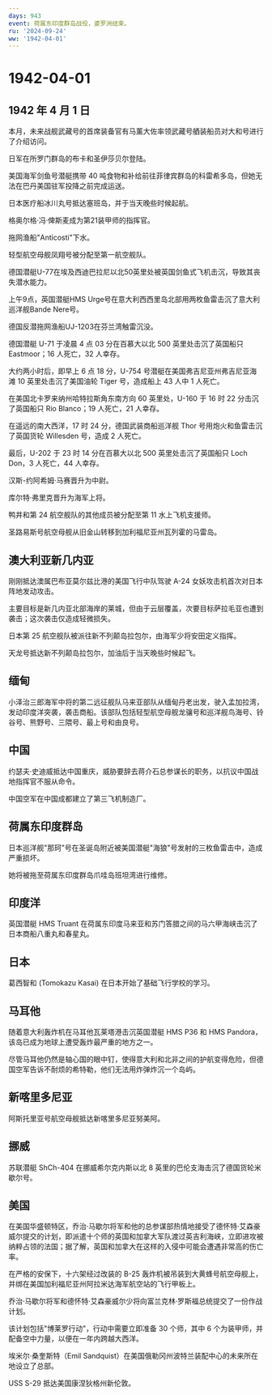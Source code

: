 ```yaml
---
days: 943
event: 荷属东印度群岛战役，婆罗洲结束。
ru: '2024-09-24'
ww: '1942-04-01'
---
```


# 1942-04-01

## 1942 年 4 月 1 日

本月，未来战舰武藏号的首席装备官有马薰大佐率领武藏号舾装船员对大和号进行了介绍访问。

日军在所罗门群岛的布卡和圣伊莎贝尔登陆。

美国海军剑鱼号潜艇携带 40
吨食物和补给前往菲律宾群岛的科雷希多岛，但她无法在巴丹美国驻军投降之前完成运送。

日本医疗船冰川丸号抵达塞班岛，并于当天晚些时候起航。

格奥尔格·冯·俾斯麦成为第21装甲师的指挥官。

拖网渔船"Anticosti"下水。

轻型航空母舰凤翔号被分配至第一航空舰队。

德国潜艇U-77在埃及西迪巴拉尼以北50英里处被英国剑鱼式飞机击沉，导致其丧失潜水能力。

上午9点，英国潜艇HMS
Urge号在意大利西西里岛北部用两枚鱼雷击沉了意大利巡洋舰Bande Nere号。

德国反潜拖网渔船UJ-1203在芬兰湾触雷沉没。

德国潜艇 U-71 于凌晨 4 点 03 分在百慕大以北 500 英里处击沉了英国船只
Eastmoor；16 人死亡，32 人幸存。

大约两小时后，即早上 6 点 18 分，U-754
号潜艇在美国弗吉尼亚州弗吉尼亚海滩 10 英里处击沉了美国油轮 Tiger
号，造成船上 43 人中 1 人死亡。

在美国北卡罗来纳州哈特拉斯角东南方向 60 英里处，U-160 于 16 时 22
分击沉了英国船只 Rio Blanco；19 人死亡，21 人幸存。

在遥远的南大西洋，17 时 24 分，德国武装商船巡洋舰 Thor
号用炮火和鱼雷击沉了英国货轮 Willesden 号，造成 2 人死亡。

最后，U-202 于 23 时 14 分在百慕大以北 500 英里处击沉了英国船只 Loch
Don，3 人死亡，44 人幸存。

汉斯-约阿希姆·马赛晋升为中尉。

库尔特·弗里克晋升为海军上将。

鸭井和第 24 航空舰队的其他成员被分配至第 11 水上飞机支援师。

圣路易斯号航空母舰从旧金山转移到加利福尼亚州瓦列霍的马雷岛。

## 澳大利亚新几内亚

刚刚抵达澳属巴布亚莫尔兹比港的美国飞行中队驾驶 A-24
女妖攻击机首次对日本阵地发动攻击。

主要目标是新几内亚北部海岸的莱城，但由于云层覆盖，次要目标萨拉毛亚也遭到袭击；这次袭击仅造成轻微损失。

日本第 25 航空舰队被派往新不列颠岛拉包尔，由海军少将安田定义指挥。

天龙号抵达新不列颠岛拉包尔，加油后于当天晚些时候起飞。

## 缅甸

小泽治三郎海军中将的第二远征舰队马来亚部队从缅甸丹老出发，驶入孟加拉湾，发动印度洋突袭，袭击商船。该部队包括轻型航空母舰龙骧号和巡洋舰鸟海号、铃谷号、熊野号、三隈号、最上号和由良号。

## 中国

约瑟夫·史迪威抵达中国重庆，威胁要辞去蒋介石总参谋长的职务，以抗议中国战地指挥官不服从命令。

中国空军在中国成都建立了第三飞机制造厂。

## 荷属东印度群岛

日本巡洋舰"那珂"号在圣诞岛附近被美国潜艇"海狼"号发射的三枚鱼雷击中，造成严重损坏。

她将被拖至荷属东印度群岛爪哇岛班坦湾进行维修。

## 印度洋

英国潜艇 HMS Truant
在荷属东印度马来亚和苏门答腊之间的马六甲海峡击沉了日本商船八重丸和春星丸。

## 日本

葛西智和 (Tomokazu Kasai) 在日本开始了基础飞行学校的学习。

## 马耳他

随着意大利轰炸机在马耳他瓦莱塔港击沉英国潜艇 HMS P36 和 HMS
Pandora，该岛已成为地球上遭受轰炸最严重的地方之一。

尽管马耳他仍然是轴心国的眼中钉，使得意大利和北非之间的护航变得危险，但德国空军告诉不耐烦的希特勒，他们无法用炸弹炸沉一个岛屿。

## 新喀里多尼亚

阿斯托里亚号航空母舰抵达新喀里多尼亚努美阿。

## 挪威

苏联潜艇 ShCh-404 在挪威希尔克内斯以北 8
英里的巴伦支海击沉了德国货轮米歇尔号。

## 美国

在美国华盛顿特区，乔治·马歇尔将军和他的总参谋部热情地接受了德怀特·艾森豪威尔提交的计划，即派遣十个师的英国和加拿大军队渡过英吉利海峡，立即进攻被纳粹占领的法国；据了解，英国和加拿大在这样的入侵中可能会遭遇非常高的伤亡率。

在严格的安保下，十六架经过改装的 B-25
轰炸机被吊装到大黄蜂号航空母舰上，并绑在美国加利福尼亚州阿拉米达海军航空站的飞行甲板上。

乔治·马歇尔将军和德怀特·艾森豪威尔少将向富兰克林·罗斯福总统提交了一份作战计划。

该计划包括"博莱罗行动"，行动中需要立即准备 30 个师，其中 6
个为装甲师，并配备空中力量，以便在一年内跨越大西洋。

埃米尔·桑奎斯特（Emil
Sandquist）在美国俄勒冈州波特兰装配中心的未来所在地设立了总部。

USS S-29 抵达美国康涅狄格州新伦敦。